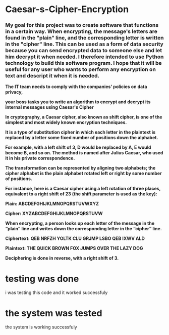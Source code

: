 # Caesar-s-Cipher-Encryption

### My goal for this project was to create software that functions in a certain way. When encrypting, the message's letters are found in the "plain" line, and the corresponding letter is written in the "cipher" line. This can be used as a form of data security because you can send encrypted data to someone else and let him decrypt it when needed. I therefore intended to use Python technology to build this software program. I hope that it will be useful for any user who wants to perform any encryption on text and descript it when it is needed.


**The IT team needs to comply with the companies' policies on data privacy,** 

**your boss tasks you to write an algorithm to encrypt and decrypt its internal messages using Caesar's Cipher**

**In cryptography, a Caesar cipher, also known as shift cipher, is one of the simplest and most widely known encryption techniques.**

**It is a type of substitution cipher in which each letter in the plaintext is replaced by a letter some fixed number of positions down the alphabet.**

**For example, with a left shift of 3, D would be replaced by A, E would become B, and so on. The method is named after Julius Caesar, who used it in his private correspondence.**

**The transformation can be represented by aligning two alphabets; the cipher alphabet is the plain alphabet rotated left or right by some number of positions.**

**For instance, here is a Caesar cipher using a left rotation of three places, equivalent to a right shift of 23 (the shift parameter is used as the key):**

**Plain:  ABCDEFGHIJKLMNOPQRSTUVWXYZ**

**Cipher: XYZABCDEFGHIJKLMNOPQRSTUVW**

**When encrypting, a person looks up each letter of the message in the “plain” line and writes down the corresponding letter in the “cipher” line.**



**Ciphertext: QEB NRFZH YOLTK CLU GRJMP LSBO QEB IXWV ALD**

**Plaintext:  THE QUICK BROWN FOX JUMPS OVER THE LAZY DOG**

**Deciphering is done in reverse, with a right shift of 3.**


# testing was done
i was testing this code and it worked successfuly

# the system was tested
the system is working successfuly
